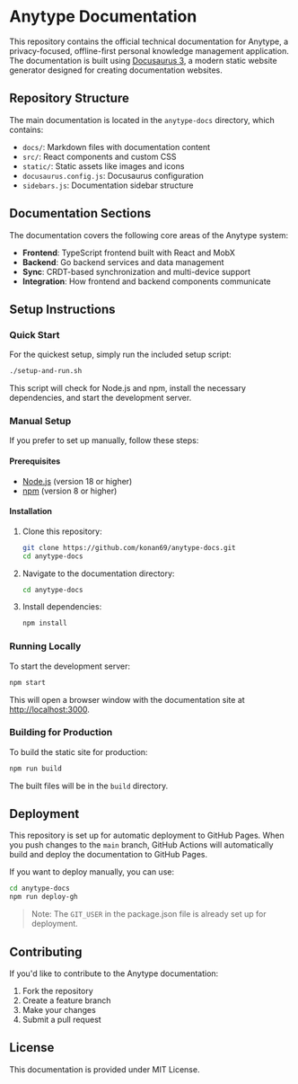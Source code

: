 # Anytype Documentation

This repository contains the official technical documentation for Anytype, a privacy-focused, offline-first personal knowledge management application. The documentation is built using [Docusaurus 3](https://docusaurus.io/), a modern static website generator designed for creating documentation websites.

## Repository Structure

The main documentation is located in the `anytype-docs` directory, which contains:

- `docs/`: Markdown files with documentation content
- `src/`: React components and custom CSS
- `static/`: Static assets like images and icons
- `docusaurus.config.js`: Docusaurus configuration
- `sidebars.js`: Documentation sidebar structure

## Documentation Sections

The documentation covers the following core areas of the Anytype system:

- **Frontend**: TypeScript frontend built with React and MobX
- **Backend**: Go backend services and data management
- **Sync**: CRDT-based synchronization and multi-device support
- **Integration**: How frontend and backend components communicate

## Setup Instructions

### Quick Start

For the quickest setup, simply run the included setup script:

```bash
./setup-and-run.sh
```

This script will check for Node.js and npm, install the necessary dependencies, and start the development server.

### Manual Setup

If you prefer to set up manually, follow these steps:

#### Prerequisites

- [Node.js](https://nodejs.org/) (version 18 or higher)
- [npm](https://www.npmjs.com/) (version 8 or higher)

#### Installation

1. Clone this repository:

   ```bash
   git clone https://github.com/konan69/anytype-docs.git
   cd anytype-docs
   ```

2. Navigate to the documentation directory:

   ```bash
   cd anytype-docs
   ```

3. Install dependencies:
   ```bash
   npm install
   ```

### Running Locally

To start the development server:

```bash
npm start
```

This will open a browser window with the documentation site at [http://localhost:3000](http://localhost:3000).

### Building for Production

To build the static site for production:

```bash
npm run build
```

The built files will be in the `build` directory.

## Deployment

This repository is set up for automatic deployment to GitHub Pages. When you push changes to the `main` branch, GitHub Actions will automatically build and deploy the documentation to GitHub Pages.

If you want to deploy manually, you can use:

```bash
cd anytype-docs
npm run deploy-gh
```

> Note: The `GIT_USER` in the package.json file is already set up for deployment.

## Contributing

If you'd like to contribute to the Anytype documentation:

1. Fork the repository
2. Create a feature branch
3. Make your changes
4. Submit a pull request

## License

This documentation is provided under MIT License.
